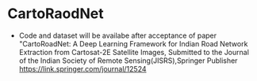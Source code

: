 # CartoRaodNet
* Code and dataset will be availabe after acceptance of paper "CartoRoadNet: A Deep Learning Framework for Indian Road Network Extraction from Cartosat-2E Satellite Images, Submitted to the Journal of the Indian Society of Remote Sensing(JISRS),Springer Publisher https://link.springer.com/journal/12524
